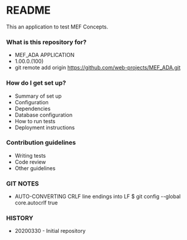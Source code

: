 # README #

This an application to test MEF Concepts.

### What is this repository for? ###

* MEF_ADA APPLICATION
* 1.00.0.(100)
* git remote add origin https://github.com/web-projects/MEF_ADA.git

### How do I get set up? ###

* Summary of set up
* Configuration
* Dependencies
* Database configuration
* How to run tests
* Deployment instructions

### Contribution guidelines ###

* Writing tests
* Code review
* Other guidelines

### GIT NOTES ###

*  AUTO-CONVERTING CRLF line endings into LF
   $ git config --global core.autocrlf true
   
### HISTORY ###

* 20200330 - Initial repository
